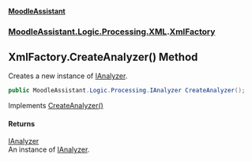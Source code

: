 #### [MoodleAssistant](index.md 'index')
### [MoodleAssistant.Logic.Processing.XML](MoodleAssistant.Logic.Processing.XML.md 'MoodleAssistant.Logic.Processing.XML').[XmlFactory](MoodleAssistant.Logic.Processing.XML.XmlFactory.md 'MoodleAssistant.Logic.Processing.XML.XmlFactory')

## XmlFactory.CreateAnalyzer() Method

Creates a new instance of [IAnalyzer](MoodleAssistant.Logic.Processing.IAnalyzer.md 'MoodleAssistant.Logic.Processing.IAnalyzer').

```csharp
public MoodleAssistant.Logic.Processing.IAnalyzer CreateAnalyzer();
```

Implements [CreateAnalyzer()](MoodleAssistant.Logic.Processing.IReplicatorFactory.CreateAnalyzer().md 'MoodleAssistant.Logic.Processing.IReplicatorFactory.CreateAnalyzer()')

#### Returns
[IAnalyzer](MoodleAssistant.Logic.Processing.IAnalyzer.md 'MoodleAssistant.Logic.Processing.IAnalyzer')  
An instance of [IAnalyzer](MoodleAssistant.Logic.Processing.IAnalyzer.md 'MoodleAssistant.Logic.Processing.IAnalyzer').